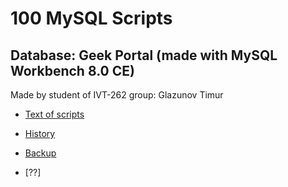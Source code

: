 # 100 MySQL Scripts 
## Database: Geek Portal (made with MySQL Workbench 8.0 CE)

Made by student of IVT-262 group:
Glazunov Timur

* [Text of scripts](https://github.com/Tamerlan91011/1620132876139--127.0.0.1-3306-geek_portal/blob/master/geek_portal.sql)

* [History](https://github.com/Tamerlan91011/1620132876139--127.0.0.1-3306-geek_portal/commits/master/geek_portal.sql)

* [Backup](https://github.com/Tamerlan91011/1620132876139--127.0.0.1-3306-geek_portal/blob/47e59f6b3801305a685b331976ea650c3f6873a4/geek_portal%20(3).sql)

* [??]
